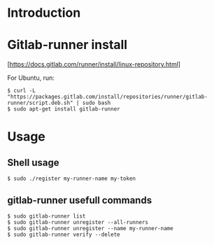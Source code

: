 # Introduction

# Gitlab-runner install

[https://docs.gitlab.com/runner/install/linux-repository.html]

For Ubuntu, run:
```
$ curl -L "https://packages.gitlab.com/install/repositories/runner/gitlab-runner/script.deb.sh" | sudo bash
$ sudo apt-get install gitlab-runner
```

# Usage

## Shell usage
```
$ sudo ./register my-runner-name my-token
```

## gitlab-runner usefull commands
```
$ sudo gitlab-runner list
$ sudo gitlab-runner unregister --all-runners
$ sudo gitlab-runner unregister --name my-runner-name
$ sudo gitlab-runner verify --delete
```
